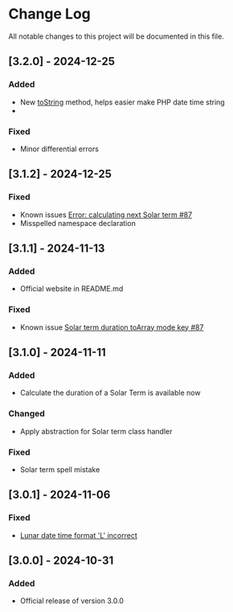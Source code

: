 
# Change Log
All notable changes to this project will be documented in this file.

## [3.2.0] - 2024-12-25
### Added
- New [toString](./src//Terms/DateTimeInterval.php) method, helps easier make PHP date time string
- 
### Fixed
- Minor differential errors

## [3.1.2] - 2024-12-25
### Fixed
- Known issues [Error: calculating next Solar term #87](https://github.com/luc-nham/lunar-calendar/issues/89)
- Misspelled namespace declaration

## [3.1.1] - 2024-11-13
### Added
- Official website in README.md
### Fixed
- Known issue [Solar term duration toArray mode key #87](https://github.com/luc-nham/lunar-calendar/issues/87)

## [3.1.0] - 2024-11-11
### Added
- Calculate the duration of a Solar Term is available now
### Changed
- Apply abstraction for Solar term class handler
### Fixed
- Solar term spell mistake

## [3.0.1] - 2024-11-06
### Fixed
- [Lunar date time format 'L' incorrect](https://github.com/luc-nham/lunar-calendar/issues/82)

## [3.0.0] - 2024-10-31
### Added
- Official release of version 3.0.0